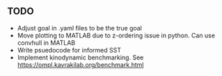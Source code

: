 ## TODO
- Adjust goal in .yaml files to be the true goal
- Move plotting to MATLAB due to z-ordering issue in python. Can use convhull in MATLAB
- Write psuedocode for informed SST
- Implement kinodynamic benchmarking. See https://ompl.kavrakilab.org/benchmark.html
